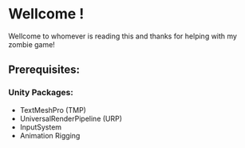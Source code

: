# Wellcome !
Wellcome to whomever is reading this and thanks for helping with my zombie game!

## Prerequisites:
### Unity Packages:
- TextMeshPro (TMP)
- UniversalRenderPipeline (URP)
- InputSystem
- Animation Rigging
